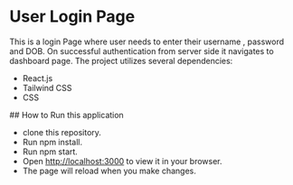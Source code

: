 # User Login Page


This is a login Page where user needs to enter their username , password and DOB.
On successful authentication from server side it navigates to dashboard page.
The project utilizes several dependencies:
<ul>
  <li>React.js</li>
  <li>Tailwind CSS</li>
  <li>CSS</li>
</ul>
## How to Run this application

- clone this repository.
- Run npm install.
- Run npm start.
- Open [http://localhost:3000](http://localhost:3000) to view it in your browser.
- The page will reload when you make changes.
